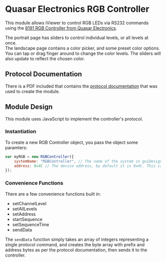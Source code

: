 # Quasar Electronics RGB Controller
This module allows iViewer to control RGB LEDs via RS232 commands using the [8191 RGB Controller from Quasar Electronics](http://www.quasarelectronics.co.uk/8191-3-channel-high-current-rgb-led-controller-serial-rs232-ttl.htm).

The portrait page has sliders to control individual levels, or all levels at once.  
The landscape page contains a color picker, and some preset color options. You can tap or drag finger around to change the color levels. The sliders will also update to reflect the chosen color.

## Protocol Documentation
There is a PDF included that contains the [protocol documentation](RGBController8191/raw/master/8191_Protocol.pdf) that was used to create the module.

## Module Design
This module uses JavaScript to implement the controller's protocol.

### Instantiation
To create a new RGB Controller object, you pass the object some paramters:

```javascript
var myRGB = new RGBController({
	systemName: "RGBController", // The name of the system in guiDesigner where commands will be sent to
	address: 0x4C // The device address, by default it is 0x4C. This can later be changed using the setAddress convenience function
});
```

### Convenience Functions
There are a few convenience functions built in:

* setChannelLevel
* setAllLevels
* setAddress
* startSequence
* setSequenceTime
* sendData

The `sendData` function simply takes an array of integers representing a single protocol command, and creates the byte array with prefix and address bytes as per the protocol documentation, then sends it to the controller.